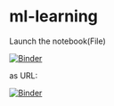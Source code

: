 # ml-learning

Launch the notebook(File)

[![Binder](https://mybinder.org/badge_logo.svg)](https://mybinder.org/v2/gh/baltricks/ml-learning/HEAD?filepath=MyPublicMachineLearning.ipynb)

as URL:

[![Binder](https://mybinder.org/badge_logo.svg)](https://mybinder.org/v2/gh/baltricks/ml-learning/HEAD?urlpath=sharing.ipynb)
